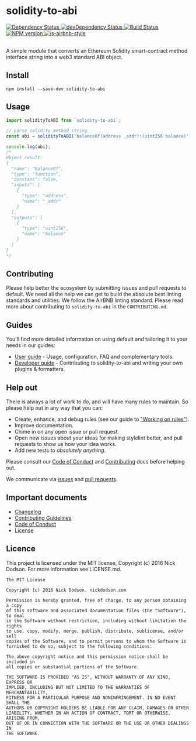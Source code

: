 # solidity-to-abi

<div>
  <!-- Dependency Status -->
  <a href="https://david-dm.org/SilentCicero/solidity-to-abi">
    <img src="https://david-dm.org/SilentCicero/solidity-to-abi.svg" alt="Dependency Status" />
  </a>

  <!-- devDependency Status -->
  <a href="https://david-dm.org/SilentCicero/solidity-to-abi#info=devDependencies">
    <img src="https://david-dm.org/SilentCicero/solidity-to-abi/status.svg" alt="devDependency Status" />
  </a>

  <!-- Build Status -->
  <a href="https://travis-ci.org/SilentCicero/solidity-to-abi">
    <img src="https://travis-ci.org/SilentCicero/solidity-to-abi.svg" alt="Build Status" />
  </a>

  <!-- Test Coverage
  <a href="https://coveralls.io/r/SilentCicero/solidity-to-abi">
    <img src="https://coveralls.io/repos/github/SilentCicero/solidity-to-abi/badge.svg" alt="Test Coverage" />
  </a>
   -->

  <!-- NPM Version -->
  <a href="https://www.npmjs.org/package/solidity-to-abi">
    <img src="http://img.shields.io/npm/v/solidity-to-abi.svg" alt="NPM version" />
  </a>

  <!-- Javascript Style -->
  <a href="http://airbnb.io/javascript/">
    <img src="https://img.shields.io/badge/code%20style-airbnb-brightgreen.svg" alt="js-airbnb-style" />
  </a>
</div>

<br />

A simple module that converts an Ethereum Solidity smart-contract method interface string into a web3 standard ABI object.

## Install

```
npm install --save-dev solidity-to-abi
```

## Usage

```js
import solidityToABI from `solidity-to-abi`;

// parse solidity method string
const abi = solidityToABI('balanceOf(address _addr):(uint256 balance)');

console.log(abi);
/*
Object result:
{
  "name": "balanceOf",
  "type": "function",
  "constant": false,
  "inputs": [
    {
      "type": "address",
      "name": "_addr"
    }
  ],
  "outputs": [
    {
      "type": "uint256",
      "name": "balance"
    }
  ]
}
*/
```

## Contributing

Please help better the ecosystem by submitting issues and pull requests to default. We need all the help we can get to build the absolute best linting standards and utilities. We follow the AirBNB linting standard. Please read more about contributing to `solidity-to-abi` in the `CONTRIBUTING.md`.

## Guides

You'll find more detailed information on using default and tailoring it to your needs in our guides:

- [User guide](docs/user-guide.md) - Usage, configuration, FAQ and complementary tools.
- [Developer guide](docs/developer-guide.md) - Contributing to solidity-to-abi and writing your own plugins & formatters.

## Help out

There is always a lot of work to do, and will have many rules to maintain. So please help out in any way that you can:

- Create, enhance, and debug rules (see our guide to ["Working on rules"](CONTRIBUTING.md)).
- Improve documentation.
- Chime in on any open issue or pull request.
- Open new issues about your ideas for making stylelint better, and pull requests to show us how your idea works.
- Add new tests to *absolutely anything*.

Please consult our [Code of Conduct](CODE_OF_CONDUCT.md) and [Contributing](.github/CONTRIBUTING.md) docs before helping out.

We communicate via [issues](https://github.com/SilentCicero/solidity-to-abi/issues) and [pull requests](https://github.com/SilentCicero/solidity-to-abi/pulls).

## Important documents

- [Changelog](CHANGELOG.md)
- [Contributing Guidelines](.github/CONTRIBUTING.md)
- [Code of Conduct](CODE_OF_CONDUCT.md)
- [License](https://raw.githubusercontent.com/SilentCicero/solidity-to-abi/master/LICENSE)

## Licence

This project is licensed under the MIT license, Copyright (c) 2016 Nick Dodson. For more information see LICENSE.md.

```
The MIT License

Copyright (c) 2016 Nick Dodson. nickdodson.com

Permission is hereby granted, free of charge, to any person obtaining a copy
of this software and associated documentation files (the "Software"), to deal
in the Software without restriction, including without limitation the rights
to use, copy, modify, merge, publish, distribute, sublicense, and/or sell
copies of the Software, and to permit persons to whom the Software is
furnished to do so, subject to the following conditions:

The above copyright notice and this permission notice shall be included in
all copies or substantial portions of the Software.

THE SOFTWARE IS PROVIDED "AS IS", WITHOUT WARRANTY OF ANY KIND, EXPRESS OR
IMPLIED, INCLUDING BUT NOT LIMITED TO THE WARRANTIES OF MERCHANTABILITY,
FITNESS FOR A PARTICULAR PURPOSE AND NONINFRINGEMENT. IN NO EVENT SHALL THE
AUTHORS OR COPYRIGHT HOLDERS BE LIABLE FOR ANY CLAIM, DAMAGES OR OTHER
LIABILITY, WHETHER IN AN ACTION OF CONTRACT, TORT OR OTHERWISE, ARISING FROM,
OUT OF OR IN CONNECTION WITH THE SOFTWARE OR THE USE OR OTHER DEALINGS IN
THE SOFTWARE.
```
